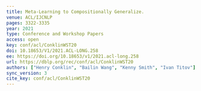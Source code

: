 ```yaml
---
title: Meta-Learning to Compositionally Generalize.
venue: ACL/IJCNLP
pages: 3322-3335
year: 2021
type: Conference and Workshop Papers
access: open
key: conf/acl/ConklinWST20
doi: 10.18653/V1/2021.ACL-LONG.258
ee: https://doi.org/10.18653/v1/2021.acl-long.258
url: https://dblp.org/rec/conf/acl/ConklinWST20
authors: ["Henry Conklin", "Bailin Wang", "Kenny Smith", "Ivan Titov"]
sync_version: 3
cite_key: conf/acl/ConklinWST20
---
```

